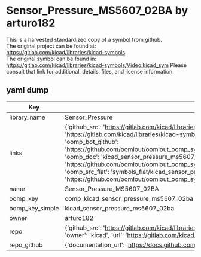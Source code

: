 # Sensor_Pressure_MS5607_02BA by arturo182  
This is a harvested standardized copy of a symbol from github.  
The original project can be found at:  
https://gitlab.com/kicad/libraries/kicad-symbols  
The original symbol can be found in:
https://gitlab.com/kicad/libraries/kicad-symbols/Video.kicad_sym
Please consult that link for additional, details, files, and license information.  
## yaml dump  
| Key | Value |  
| --- | --- |  
| library_name | Sensor_Pressure |  
| links | {'github_src': 'https://gitlab.com/kicad/libraries/kicad-symbols/Video.kicad_sym', 'github_src_repo': 'https://gitlab.com/kicad/libraries/kicad-symbols', 'oomp_bot': 'kicad_sensor_pressure_ms5607_02ba/working', 'oomp_bot_github': 'https://github.com/oomlout/oomlout_oomp_symbol_bot/tree/main/kicad_sensor_pressure_ms5607_02ba/working', 'oomp_doc': 'kicad_sensor_pressure_ms5607_02ba/working', 'oomp_doc_github': 'https://github.com/oomlout/oomlout_oomp_symbol_doc/tree/main/kicad_sensor_pressure_ms5607_02ba/working', 'oomp_src_flat': 'symbols_flat/kicad_sensor_pressure_ms5607_02ba/working', 'oomp_src_flat_github': 'https://github.com/oomlout/oomlout_oomp_symbol_src/tree/main/kicad_sensor_pressure_ms5607_02ba/working'} |  
| name | Sensor_Pressure_MS5607_02BA |  
| oomp_key | oomp_kicad_sensor_pressure_ms5607_02ba |  
| oomp_key_simple | kicad_sensor_pressure_ms5607_02ba |  
| owner | arturo182 |  
| repo | {'github_src': 'https://gitlab.com/kicad/libraries/kicad-symbols/Video.kicad_sym', 'name': 'libraries/kicad-symbols', 'owner': 'kicad', 'url': 'https://gitlab.com/kicad/libraries/kicad-symbols'} |  
| repo_github | {'documentation_url': 'https://docs.github.com/rest/repos/repos#get-a-repository', 'message': 'Not Found'} |  

